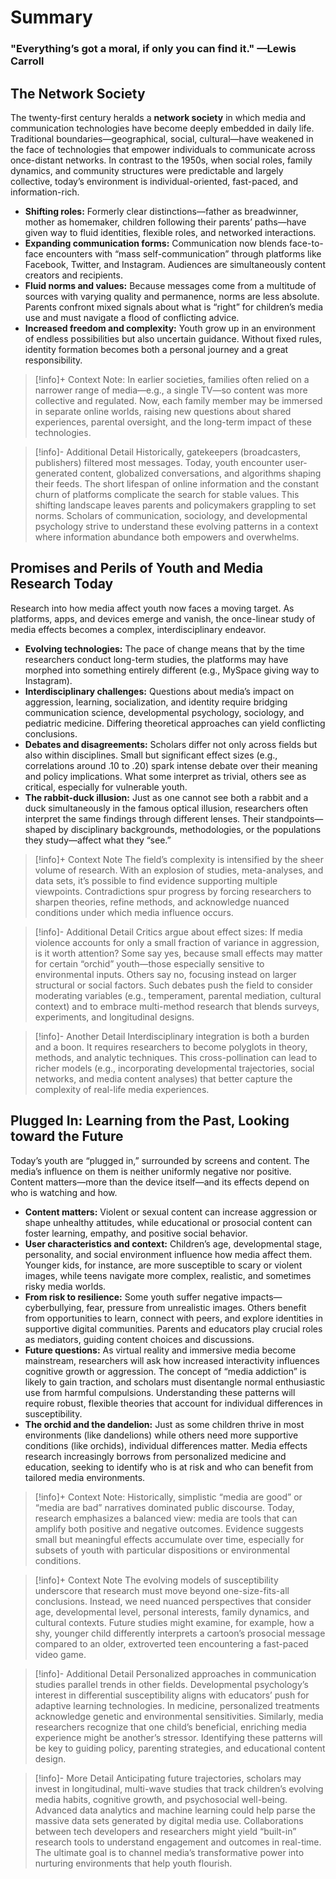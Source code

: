 # Summary

### "Everything’s got a moral, if only you can find it." —Lewis Carroll

## The Network Society
The twenty-first century heralds a **network society** in which media and communication technologies have become deeply embedded in daily life. Traditional boundaries—geographical, social, cultural—have weakened in the face of technologies that empower individuals to communicate across once-distant networks. In contrast to the 1950s, when social roles, family dynamics, and community structures were predictable and largely collective, today’s environment is individual-oriented, fast-paced, and information-rich.  
- **Shifting roles:** Formerly clear distinctions—father as breadwinner, mother as homemaker, children following their parents’ paths—have given way to fluid identities, flexible roles, and networked interactions.  
- **Expanding communication forms:** Communication now blends face-to-face encounters with “mass self-communication” through platforms like Facebook, Twitter, and Instagram. Audiences are simultaneously content creators and recipients.  
- **Fluid norms and values:** Because messages come from a multitude of sources with varying quality and permanence, norms are less absolute. Parents confront mixed signals about what is “right” for children’s media use and must navigate a flood of conflicting advice.  
- **Increased freedom and complexity:** Youth grow up in an environment of endless possibilities but also uncertain guidance. Without fixed rules, identity formation becomes both a personal journey and a great responsibility.

> [!info]+  Context Note:
> In earlier societies, families often relied on a narrower range of media—e.g., a single TV—so content was more collective and regulated. Now, each family member may be immersed in separate online worlds, raising new questions about shared experiences, parental oversight, and the long-term impact of these technologies.

> [!info]-  Additional Detail 
> Historically, gatekeepers (broadcasters, publishers) filtered most messages. Today, youth encounter user-generated content, globalized conversations, and algorithms shaping their feeds. The short lifespan of online information and the constant churn of platforms complicate the search for stable values. This shifting landscape leaves parents and policymakers grappling to set norms. Scholars of communication, sociology, and developmental psychology strive to understand these evolving patterns in a context where information abundance both empowers and overwhelms.

## Promises and Perils of Youth and Media Research Today
Research into how media affect youth now faces a moving target. As platforms, apps, and devices emerge and vanish, the once-linear study of media effects becomes a complex, interdisciplinary endeavor.  
- **Evolving technologies:** The pace of change means that by the time researchers conduct long-term studies, the platforms may have morphed into something entirely different (e.g., MySpace giving way to Instagram).  
- **Interdisciplinary challenges:** Questions about media’s impact on aggression, learning, socialization, and identity require bridging communication science, developmental psychology, sociology, and pediatric medicine. Differing theoretical approaches can yield conflicting conclusions.  
- **Debates and disagreements:** Scholars differ not only across fields but also within disciplines. Small but significant effect sizes (e.g., correlations around .10 to .20) spark intense debate over their meaning and policy implications. What some interpret as trivial, others see as critical, especially for vulnerable youth.  
- **The rabbit-duck illusion:** Just as one cannot see both a rabbit and a duck simultaneously in the famous optical illusion, researchers often interpret the same findings through different lenses. Their standpoints—shaped by disciplinary backgrounds, methodologies, or the populations they study—affect what they “see.”

> [!info]+ Context Note
> The field’s complexity is intensified by the sheer volume of research. With an explosion of studies, meta-analyses, and data sets, it’s possible to find evidence supporting multiple viewpoints. Contradictions spur progress by forcing researchers to sharpen theories, refine methods, and acknowledge nuanced conditions under which media influence occurs.

> [!info]-  Additional Detail
> Critics argue about effect sizes: If media violence accounts for only a small fraction of variance in aggression, is it worth attention? Some say yes, because small effects may matter for certain “orchid” youth—those especially sensitive to environmental inputs. Others say no, focusing instead on larger structural or social factors. Such debates push the field to consider moderating variables (e.g., temperament, parental mediation, cultural context) and to embrace multi-method research that blends surveys, experiments, and longitudinal designs.

> [!info]- Another Detail
> Interdisciplinary integration is both a burden and a boon. It requires researchers to become polyglots in theory, methods, and analytic techniques. This cross-pollination can lead to richer models (e.g., incorporating developmental trajectories, social networks, and media content analyses) that better capture the complexity of real-life media experiences.

## Plugged In: Learning from the Past, Looking toward the Future
Today’s youth are “plugged in,” surrounded by screens and content. The media’s influence on them is neither uniformly negative nor positive. Content matters—more than the device itself—and its effects depend on who is watching and how.  
- **Content matters:** Violent or sexual content can increase aggression or shape unhealthy attitudes, while educational or prosocial content can foster learning, empathy, and positive social behavior.  
- **User characteristics and context:** Children’s age, developmental stage, personality, and social environment influence how media affect them. Younger kids, for instance, are more susceptible to scary or violent images, while teens navigate more complex, realistic, and sometimes risky media worlds.  
- **From risk to resilience:** Some youth suffer negative impacts—cyberbullying, fear, pressure from unrealistic images. Others benefit from opportunities to learn, connect with peers, and explore identities in supportive digital communities. Parents and educators play crucial roles as mediators, guiding content choices and discussions.  
- **Future questions:** As virtual reality and immersive media become mainstream, researchers will ask how increased interactivity influences cognitive growth or aggression. The concept of “media addiction” is likely to gain traction, and scholars must disentangle normal enthusiastic use from harmful compulsions. Understanding these patterns will require robust, flexible theories that account for individual differences in susceptibility.  
- **The orchid and the dandelion:** Just as some children thrive in most environments (like dandelions) while others need more supportive conditions (like orchids), individual differences matter. Media effects research increasingly borrows from personalized medicine and education, seeking to identify who is at risk and who can benefit from tailored media environments.

> [!info]+  Context Note:
> Historically, simplistic “media are good” or “media are bad” narratives dominated public discourse. Today, research emphasizes a balanced view: media are tools that can amplify both positive and negative outcomes. Evidence suggests small but meaningful effects accumulate over time, especially for subsets of youth with particular dispositions or environmental conditions.

> [!info]+ Context Note
> The evolving models of susceptibility underscore that research must move beyond one-size-fits-all conclusions. Instead, we need nuanced perspectives that consider age, developmental level, personal interests, family dynamics, and cultural contexts. Future studies might examine, for example, how a shy, younger child differently interprets a cartoon’s prosocial message compared to an older, extroverted teen encountering a fast-paced video game.

> [!info]-  Additional Detail 
> Personalized approaches in communication studies parallel trends in other fields. Developmental psychology’s interest in differential susceptibility aligns with educators’ push for adaptive learning technologies. In medicine, personalized treatments acknowledge genetic and environmental sensitivities. Similarly, media researchers recognize that one child’s beneficial, enriching media experience might be another’s stressor. Identifying these patterns will be key to guiding policy, parenting strategies, and educational content design.

> [!info]-  More Detail
> Anticipating future trajectories, scholars may invest in longitudinal, multi-wave studies that track children’s evolving media habits, cognitive growth, and psychosocial well-being. Advanced data analytics and machine learning could help parse the massive data sets generated by digital media use. Collaborations between tech developers and researchers might yield “built-in” research tools to understand engagement and outcomes in real-time. The ultimate goal is to channel media’s transformative power into nurturing environments that help youth flourish.